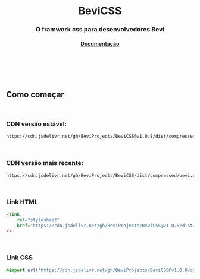 <h1 align="center">BeviCSS</h1>

<h3 align="center">O framwork css para desenvolvedores Bevi</h3>

<h4 align="center">
  <a href="https://github.com/BeviProjects/BeviCSS/wiki"><strong>Documentação</strong></a>
</h4>

<br />
<br />
<br />
<br />

## Como começar

<br />

### CDN versão estável:

```bash
https://cdn.jsdelivr.net/gh/BeviProjects/BeviCSS@v1.0.8/dist/compressed/bevi.css
```

<br />

### CDN versão mais recente:

```bash
https://cdn.jsdelivr.net/gh/BeviProjects/BeviCSS/dist/compressed/bevi.css
```

<br />

### Link HTML

```html
<link
	rel="stylesheet"
	href="https://cdn.jsdelivr.net/gh/BeviProjects/BeviCSS@v1.0.8/dist/compressed/bevi.css"
/>
```

<br/>

### Link CSS

```css
@import url('https://cdn.jsdelivr.net/gh/BeviProjects/BeviCSS@v1.0.8/dist/compressed/bevi.css');
```

<br/>
<br/>
<br/>
